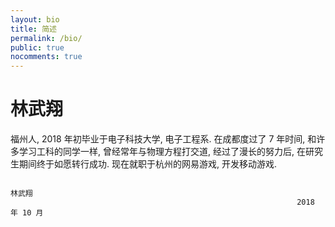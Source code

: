 ```yaml
---
layout: bio
title: 简述
permalink: /bio/
public: true
nocomments: true
---
```


林武翔
===

福州人, 2018 年初毕业于电子科技大学, 电子工程系. 在成都度过了 7 年时间, 和许多学习工科的同学一样, 
曾经常年与物理方程打交道, 经过了漫长的努力后, 在研究生期间终于如愿转行成功. 现在就职于杭州的网易游戏, 开发移动游戏.

                                                                           林武翔
                                                                    2018 年 10 月
